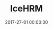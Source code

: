 ---
layout: applications-fiche
pictonic: true
title: "IceHRM"
url: icehrm.html
date: 2017-27-01 00:00:00
date-creation: "January 27, 2017"
date-maj: "January 27, 2017"
description: "iceHRM is a Human Resources Management tool allowing to manage a company ant its employees. It is possible to add their personnal information, to create plannings, payslips and to set up some projects. The interface is really intuitive."
github: https://github.com/cloudwatt/applications/tree/master/bundle-xenial-icehrm
siteofficiel: https://www.icehrm.com/
sitesupport: http://blog.icehrm.com/docs/home/
composants:
 - logo: ""
   version: "Ubuntu Xenial 16.04"
 - logo: ""
   version: "Glusterfs 3.7"
 - logo: ""
   version: "iceHRM 18.0.OS"
 - logo: ""
   version: "MariaDB Galera Cluster 5.5.53"
 - logo: ""
   version: "Apache 2.4.18"      
prix: "FREE for software + Cloudwatt usage fees"
logo: 
blogpost-url: http://dev.cloudwatt.com/en/blog/5-minutes-stacks-episode-fifty-two-icehrm.html
install-url: 
comingsoon: false
custom: false
type: modele
categories: ["collaborative"]
---